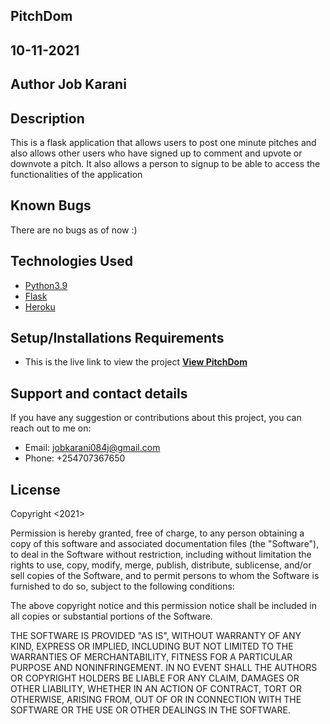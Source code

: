 ## PitchDom

## 10-11-2021

## Author **Job Karani**

## Description
This  is a flask application that allows users to post one minute pitches and also allows other users who have signed up to comment and upvote or downvote a pitch. It also allows a person to signup to be able to access the functionalities of the application

## Known Bugs
There are no bugs as of now :)

## Technologies Used
* [Python3.9](https://www.python.org/)
* [Flask](http://flask.pocoo.org/)
* [Heroku](https://heroku.com)

## Setup/Installations Requirements
* This is the live link to view the project <b><a href="https://pitchdomm.herokuapp.com/">View PitchDom</a></b>

## Support and contact details
If you have any suggestion or contributions about this project, you can reach out to me on:
* Email: jobkarani084j@gmail.com
* Phone: +254707367650

## License
Copyright <2021> <Moringa School>

Permission is hereby granted, free of charge, to any person obtaining a copy of this software and associated documentation files (the "Software"), to deal in the Software without restriction, including without limitation the rights to use, copy, modify, merge, publish, distribute, sublicense, and/or sell copies of the Software, and to permit persons to whom the Software is furnished to do so, subject to the following conditions:

The above copyright notice and this permission notice shall be included in all copies or substantial portions of the Software.

THE SOFTWARE IS PROVIDED "AS IS", WITHOUT WARRANTY OF ANY KIND, EXPRESS OR IMPLIED, INCLUDING BUT NOT LIMITED TO THE WARRANTIES OF MERCHANTABILITY, FITNESS FOR A PARTICULAR PURPOSE AND NONINFRINGEMENT. IN NO EVENT SHALL THE AUTHORS OR COPYRIGHT HOLDERS BE LIABLE FOR ANY CLAIM, DAMAGES OR OTHER LIABILITY, WHETHER IN AN ACTION OF CONTRACT, TORT OR OTHERWISE, ARISING FROM, OUT OF OR IN CONNECTION WITH THE SOFTWARE OR THE USE OR OTHER DEALINGS IN THE SOFTWARE.

